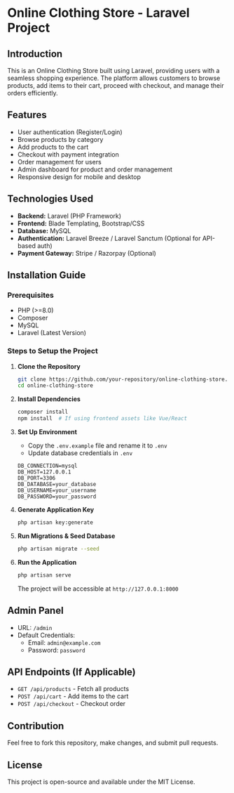 # Online Clothing Store - Laravel Project

## Introduction
This is an Online Clothing Store built using Laravel, providing users with a seamless shopping experience. The platform allows customers to browse products, add items to their cart, proceed with checkout, and manage their orders efficiently.

## Features
- User authentication (Register/Login)
- Browse products by category
- Add products to the cart
- Checkout with payment integration
- Order management for users
- Admin dashboard for product and order management
- Responsive design for mobile and desktop

## Technologies Used
- **Backend:** Laravel (PHP Framework)
- **Frontend:** Blade Templating, Bootstrap/CSS
- **Database:** MySQL
- **Authentication:** Laravel Breeze / Laravel Sanctum (Optional for API-based auth)
- **Payment Gateway:** Stripe / Razorpay (Optional)

## Installation Guide

### Prerequisites
- PHP (>=8.0)
- Composer
- MySQL
- Laravel (Latest Version)

### Steps to Setup the Project
1. **Clone the Repository**
   ```sh
   git clone https://github.com/your-repository/online-clothing-store.git
   cd online-clothing-store
   ```

2. **Install Dependencies**
   ```sh
   composer install
   npm install  # If using frontend assets like Vue/React
   ```

3. **Set Up Environment**
   - Copy the `.env.example` file and rename it to `.env`
   - Update database credentials in `.env`
   ```env
   DB_CONNECTION=mysql
   DB_HOST=127.0.0.1
   DB_PORT=3306
   DB_DATABASE=your_database
   DB_USERNAME=your_username
   DB_PASSWORD=your_password
   ```

4. **Generate Application Key**
   ```sh
   php artisan key:generate
   ```

5. **Run Migrations & Seed Database**
   ```sh
   php artisan migrate --seed
   ```

6. **Run the Application**
   ```sh
   php artisan serve
   ```
   The project will be accessible at `http://127.0.0.1:8000`

## Admin Panel
- URL: `/admin`
- Default Credentials:
  - Email: `admin@example.com`
  - Password: `password`

## API Endpoints (If Applicable)
- `GET /api/products` - Fetch all products
- `POST /api/cart` - Add items to the cart
- `POST /api/checkout` - Checkout order

## Contribution
Feel free to fork this repository, make changes, and submit pull requests.

## License
This project is open-source and available under the MIT License.

